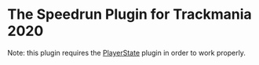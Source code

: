 # The Speedrun Plugin for Trackmania 2020

Note: this plugin requires the [PlayerState](https://openplanet.dev/plugin/playerstate) plugin in order to work properly.